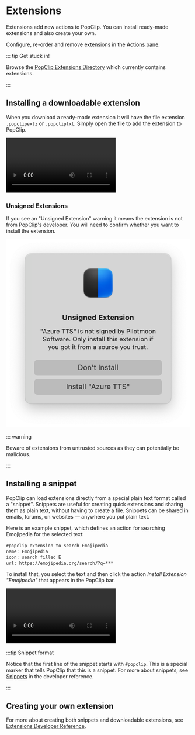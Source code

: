 <script setup lang="ts">
import DirectoryCount from '/src/DirectoryCount.vue'
</script>

# Extensions

Extensions add new actions to PopClip. You can install ready-made extensions and
also create your own.

Configure, re-order and remove extensions in the
[Actions pane](./settings#action-settings).

::: tip Get stuck in!

Browse the [PopClip Extensions Directory](/extensions/) which currently contains&#x0020;<DirectoryCount /> extensions.

:::

## Installing a downloadable extension

When you download a ready-made extension it will have the file extension
`.popclipextz` or `.popcliptxt`. Simply open the file to add the extension to
PopClip.

![](./media/anim-extension-install-4.mp4 "Installing an extension from the directory")

### Unsigned Extensions

If you see an "Unsigned Extension" warning it means the extension is not from
PopClip's developer. You will need to confirm whether you want to install the
extension.

![](./media/shot-unsigned-warning.png#pref "Unsigned extension warning")

::: warning

Beware of extensions from untrusted sources as they can potentially be
malicious.

:::

## Installing a snippet

PopClip can load extensions directly from a special plain text format called a
"snippet". Snippets are useful for creating quick extensions and sharing them as
plain text, without having to create a file. Snippets can be shared in emails,
forums, on websites — anywhere you put plain text.

Here is an example snippet, which defines an action for searching Emojipedia for
the selected text:

```text
#popclip extension to search Emojipedia
name: Emojipedia
icon: search filled E
url: https://emojipedia.org/search/?q=***
```

To install that, you select the text and then click the action _Install
Extension "Emojipedia"_ that appears in the PopClip bar.

![](./media/anim-extension-snippet-2.mp4 "Installing an extension snippet")

:::tip Snippet format

Notice that the first line of the snippet starts with `#popclip`. This is a
special marker that tells PopClip that this is a snippet. For more about
snippets, see [Snippets](/dev/snippets) in the developer reference.

:::

## Creating your own extension

For more about creating both snippets and downloadable extensions, see
[Extensions Developer Reference](/dev/).
